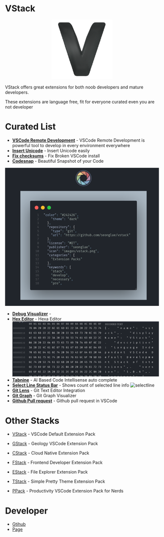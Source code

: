 # VStack
<p align="center"><img images/vstack.png width="200"alt="vstack" src="images/vstack.png"/></p>

VStack offers great extensions for both noob developers and mature developers.

These extensions are language free, fit for everyone curated even you are not developer

# Curated List

- [**VSCode Remote Development**](https://marketplace.visualstudio.com/items?itemName=ms-vscode-remote.vscode-remote-extensionpack) - VSCode Remote Development is powerful tool to develop in every environment everywhere
- [**Insert Unicode**](https://marketplace.visualstudio.com/items?itemName=brunnerh.insert-unicode) - Insert Unicode easily
- [**Fix checksums**]() - Fix Broken VSCode install
- [**Codesnap**]() - Beautiful Snapshot of your Code 

<img src="images/codesnap.png" alt="drawing"/>

- [**Debug Visualizer**]() - 
- [**Hex Editor**]() - Hexa Editor
  <img src="images/hex.png" alt="drawing"/>
- [**Tabnine**]() - AI Based Code Intellisense auto complete
- [**Select Line Status Bar**](https://marketplace.visualstudio.com/items?itemName=tomoki1207.selectline-statusbar) - Shows count of selected line info
![selectline](https://raw.githubusercontent.com/tomoki1207/selectline-statusbar/images/screenshot.png)
- [**Git Lens**]() - Git Text Editor Integration
- [**Git Graph**]() - Git Graph Visualizer
- [**Github Pull request**]() - Github pull request in VSCode



# Other Stacks
- [VStack](https://marketplace.visualstudio.com/items?itemName=seonglae.vstack) -  VSCode Default Extension Pack

- [GStack](https://marketplace.visualstudio.com/items?itemName=seonglae.gstack) - Geology VSCode Extension Pack

- [CStack](https://marketplace.visualstudio.com/items?itemName=seonglae.cstack) - Cloud Native Extension Pack

- [FStack](https://marketplace.visualstudio.com/items?itemName=seonglae.fstack) - Frontend Developer Extension Pack

- [EStack](https://marketplace.visualstudio.com/items?itemName=seonglae.estack) - File Explorer Extension Pack

- [TStack](https://marketplace.visualstudio.com/items?itemName=seonglae.tstack) - Simple Pretty Theme Extension Pack

- [PPack](https://marketplace.visualstudio.com/items?itemName=seonglae.pstack) - Productivity VSCode Extension Pack for Nerds


# Developer
- [Gtihub](https://github.com/seonglae)
- [Page](https://www.seongland.com)


